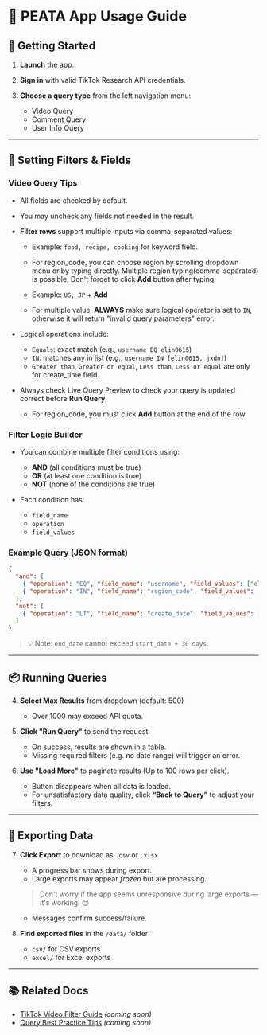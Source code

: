 # 📘 PEATA App Usage Guide

## 🚀 Getting Started

1. **Launch** the app.
2. **Sign in** with valid TikTok Research API credentials.
3. **Choose a query type** from the left navigation menu:

   * Video Query
   * Comment Query
   * User Info Query

---

## 🎯 Setting Filters & Fields

### Video Query Tips

* All fields are checked by default.
* You may uncheck any fields not needed in the result.
* **Filter rows** support multiple inputs via comma-separated values:

  * Example: `food, recipe, cooking` for keyword field.
  * For region_code, you can choose region by scrolling dropdown menu or by typing directly. Multiple region typing(comma-separated) is possible, Don't forget to click **Add** button after typing.
  * Example: `US, JP` + **Add** 
  
  * For multiple value, **ALWAYS** make sure logical operator is set to `IN`, otherwise it will return "invalid query parameters" error.
  
* Logical operations include:

  * `Equals`: exact match (e.g., `username EQ elin0615`)
  * `IN`: matches any in list (e.g., `username IN [elin0615, jxdn]`)
  * `Greater than`, `Greater or equal`, `Less than`, `Less or equal` are only for create_time field.
  
* Always check Live Query Preview to check your query is updated correct before **Run Query**
    * For region_code, you must click **Add** button at the end of the row

### Filter Logic Builder

* You can combine multiple filter conditions using:

  * **AND** (all conditions must be true)
  * **OR** (at least one condition is true)
  * **NOT** (none of the conditions are true)
* Each condition has:

  * `field_name`
  * `operation`
  * `field_values`

### Example Query (JSON format)

```json
{
  "and": [
    { "operation": "EQ", "field_name": "username", "field_values": ["elin0615"] },
    { "operation": "IN", "field_name": "region_code", "field_values": ["US", "JP"] }
  ],
  "not": [
    { "operation": "LT", "field_name": "create_date", "field_values": ["20230101"] }
  ]
}
```

> 💡 Note: `end_date` cannot exceed `start_date + 30 days`.

---

## 📦 Running Queries

4. **Select Max Results** from dropdown (default: 500)

   * Over 1000 may exceed API quota.

5. **Click "Run Query"** to send the request.

   * On success, results are shown in a table.
   * Missing required filters (e.g. no date range) will trigger an error.

6. **Use "Load More"** to paginate results (Up to 100 rows per click).

   * Button disappears when all data is loaded.
   * For unsatisfactory data quality, click **“Back to Query”** to adjust your filters.

---

## 💾 Exporting Data

7. **Click Export** to download as `.csv` or `.xlsx`

   * A progress bar shows during export.
   * Large exports may appear *frozen* but are processing.
   > Don't worry if the app seems unresponsive during large exports — it's working! 😊
   * Messages confirm success/failure.

8. **Find exported files** in the `/data/` folder:

   * `csv/` for CSV exports
   * `excel/` for Excel exports

---

## 📚 Related Docs

* [TikTok Video Filter Guide](video-filter-guide.md) *(coming soon)*
* [Query Best Practice Tips](query-best-practices.md) *(coming soon)*
